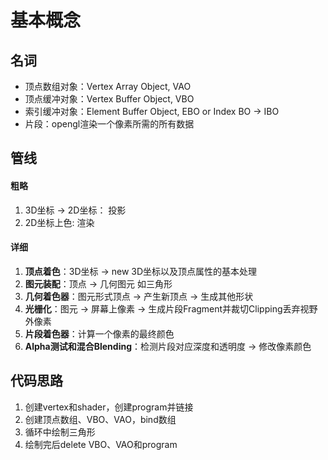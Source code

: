 # 基本概念

## 名词

* 顶点数组对象：Vertex Array Object, VAO
* 顶点缓冲对象：Vertex Buffer Object, VBO
* 索引缓冲对象：Element Buffer Object, EBO or Index BO -> IBO
* 片段：opengl渲染一个像素所需的所有数据



## 管线

#### 粗略

1. 3D坐标 -> 2D坐标： 投影
2. 2D坐标上色:   渲染

#### 详细

1. **顶点着色**：3D坐标 -> new 3D坐标以及顶点属性的基本处理
2. **图元装配**：顶点 -> 几何图元 如三角形
3. **几何着色器**：图元形式顶点 -> 产生新顶点 -> 生成其他形状
4. **光栅化**：图元 -> 屏幕上像素 -> 生成片段Fragment并裁切Clipping丢弃视野外像素
5. **片段着色器**：计算一个像素的最终颜色
6. **Alpha测试和混合Blending**：检测片段对应深度和透明度 -> 修改像素颜色



## 代码思路

1. 创建vertex和shader，创建program并链接
2. 创建顶点数组、VBO、VAO，bind数组
3. 循环中绘制三角形
4. 绘制完后delete VBO、VAO和program



